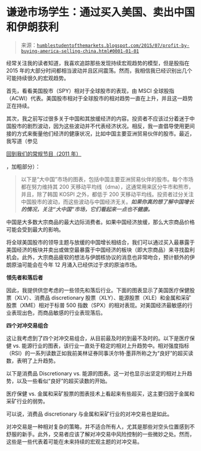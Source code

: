 <!--yml

分类：未分类

日期：2024-05-18 03:18:28

-->

# 谦逊市场学生：通过买入美国、卖出中国和伊朗获利

> 来源：[`humblestudentofthemarkets.blogspot.com/2015/07/profit-by-buying-america-selling-china.html#0001-01-01`](https://humblestudentofthemarkets.blogspot.com/2015/07/profit-by-buying-america-selling-china.html#0001-01-01)

经常关注我的读者知道，我喜欢追踪那些发现持续宏观趋势的模型，但是股指在 2015 年的大部分时间都相当波动并且区间震荡。然而，我相信我已经识别出几个可能持续很久的宏观趋势。

首先，看看美国股市（SPY）相对于全球股市的表现，由 MSCI 全球股指（ACWI）代表。美国股市相对于全球股市的相对趋势一直在上升，并且这一趋势正在持续。

其次，我之前写过很多关于中国和其放缓经济的内容。投资者不应该过分着迷于中国股市的剧烈波动，因为这些波动并不代表经济状况。相反，我一直倡导使用更间接的方式来衡量他们经济的健康状况，比如中国主要亚洲贸易伙伴的股市。最近，我写道（参见

[回到我们的常规节目（2011 年）](http://humblestudentofthemarkets.blogspot.com/2015/07/back-to-our-regular-programming-of-2011.html)

，加粗部分）：

> 以下是“大中国”市场的图表，包括中国主要亚洲贸易伙伴的股市。每个市场都在努力维持其 200 天移动平均线（dma），这通常用来区分牛市和熊市，并且，除了韩国 KOSPI 之外，都低于 200 天移动平均线。投资者过分关注中国股市的波动，而这些波动与中国经济无关。***如果你真的想了解中国增长的情况，关注“大中国”市场，它们看起来一点也不健康。***

中国是大多数大宗商品的最大边际消费者。如果中国经济放缓，那么大宗商品价格可能会受到最大的影响。

将全球美国股市的领导主题与放缓的中国增长相结合，我们可以通过买入最暴露于美国经济的板块并卖出或做空最暴露于中国经济的板块（即大宗商品）来寻找盈利机会。此外，大宗商品疲软的想法与伊朗核协议的消息也非常吻合，预计额外的伊朗原油可能会在今年 12 月涌入已经供过于求的原油市场。

**领先者和落后者**

因此，我提供供您考虑的一些领先和落后行业。下面的图表显示了美国医疗保健股票（XLV）、消费品 discretionary 股票（XLY）、能源股票（XLE）和金属和采矿股票（XME）相对于标普 500 指数（SPX）的相对表现。对美国经济最敏感的行业表现出色，而商品敏感的行业表现落后。

**四个对冲交易组合**

这让我考虑到了四个对冲交易组合，从目前最及时的到最不及时的。以下是医疗保健 vs. 能源行业的图表，该行业一直处于稳定的相对上升趋势中。相对强度指标（RSI）的一系列读数正如我前美林证券同事沃尔特·墨菲所称之为“良好”的超买读数，表明了上升趋势。

以下是消费品 Discretionary vs. 能源的图表。这一对也显示出坚定的相对上升趋势，以及一些看似“良好”的超买读数的开始。

医疗保健 vs. 金属和采矿股票的图表技术上看起来有些超买，这主要归因于金属和采矿行业的弱势。

可以说，消费品 discretionary 与金属和采矿行业的对冲交易也是如此。

对冲交易是一种相对复杂的策略，并不适合所有人，尤其是那些对空头位置感到不舒服的新手。此外，交易者应该了解对冲交易中风险控制的一些微妙之处。然而，这些是一些代表着可能在未来持续的宏观主题的对冲交易。
